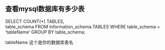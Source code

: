 ﻿查看mysql数据库有多少表
--------------


SELECT COUNT(*) TABLES,  
table_schema FROM information_schema.TABLES 
WHERE table_schema = ‘tableName’ GROUP BY table_schema;

tableName 这个是你的数据库表名




